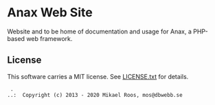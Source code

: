 Anax Web Site
=========================

Website and to be home of documentation and usage for Anax, a PHP-based web framework.



License
------------------

This software carries a MIT license. See [LICENSE.txt](LICENSE.txt) for details.



```
 .  
..:  Copyright (c) 2013 - 2020 Mikael Roos, mos@dbwebb.se
```
